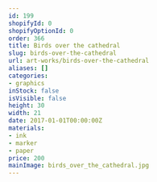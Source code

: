 ```yaml
---
id: 199
shopifyId: 0
shopifyOptionId: 0
order: 366
title: Birds over the cathedral
slug: birds-over-the-cathedral
url: art-works/birds-over-the-cathedral
aliases: []
categories:
- graphics
inStock: false
isVisible: false
height: 30
width: 21
date: 2017-01-01T00:00:00Z
materials:
- ink
- marker
- paper
price: 200
mainImage: birds_over_the_cathedral.jpg
---
```

